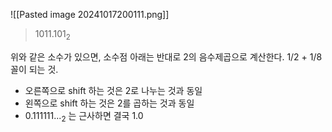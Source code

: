 ![[Pasted image 20241017200111.png]]

> 1011.101<sub>2</sub>

위와 같은 소수가 있으면, 소수점 아래는 반대로 2의 음수제곱으로 계산한다.
1/2 + 1/8 꼴이 되는 것.

- 오른쪽으로 shift 하는 것은 2로 나누는 것과 동일 
- 왼쪽으로 shift 하는 것은 2를 곱하는 것과 동일
- 0.111111...<sub>2</sub> 는 근사하면 결국 1.0





















